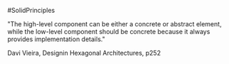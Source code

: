 #SolidPrinciples

"The high-level component can be either a concrete or abstract element, while the low-level component should be concrete because it always provides implementation details."

Davi Vieira, Designin Hexagonal Architectures, p252